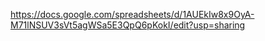 https://docs.google.com/spreadsheets/d/1AUEkIw8x9OyA-M71lNSUV3sVt5agWSa5E3QpQ6pKokI/edit?usp=sharing
